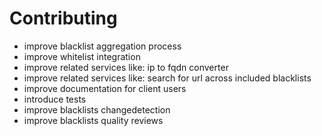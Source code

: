 # Contributing

- improve blacklist aggregation process
- improve whitelist integration
- improve related services like: ip to fqdn converter
- improve related services like: search for url across included blacklists
- improve documentation for client users
- introduce tests
- improve blacklists changedetection
- improve blacklists quality reviews
